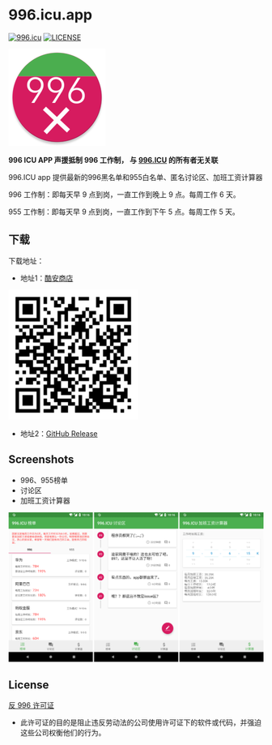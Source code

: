 
# 996.icu.app

[![996.icu](https://img.shields.io/badge/link-996.icu-red.svg)](https://996.icu)
[![LICENSE](https://img.shields.io/badge/license-Anti%20996-blue.svg)](https://github.com/996icu/996.ICU/blob/master/LICENSE)

![Logo](images/ic_launcher_round.png)

**996 ICU APP 声援抵制 996 工作制， 与 [996.ICU](https://github.com/996icu/996.ICU) 的所有者无关联**

996.ICU app 提供最新的996黑名单和955白名单、匿名讨论区、加班工资计算器

996 工作制：即每天早 9 点到岗，一直工作到晚上 9 点。每周工作 6 天。

955 工作制：即每天早 9 点到岗，一直工作到下午 5 点。每周工作 5 天。

## 下载
下载地址：

- 地址1：[酷安商店](https://www.coolapk.com/apk/com.youngpower.a996icu)

<img src="images/qr_code.png" width="256">

- 地址2：[GitHub Release](https://github.com/996icuapp/996.icu.app/releases/download/1.0/app-release.apk)




## Screenshots

- 996、955榜单
- 讨论区
- 加班工资计算器

![](images/combine.png)


License
---

[反 996 许可证](LICENSE)

 - 此许可证的目的是阻止违反劳动法的公司使用许可证下的软件或代码，并强迫这些公司权衡他们的行为。
